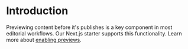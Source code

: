 # Introduction

Previewing content before it's publishes is a key component in most editorial workflows. Our Next.js starter supports this functionality. Learn more about [enabling previews](https://github.com/WebDevStudios/nextjs-wordpress-starter/wiki/Backend-Setup#enable-previews).
